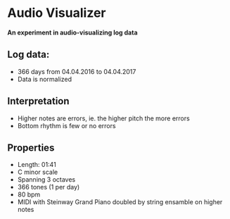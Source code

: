 # Audio Visualizer

**An experiment in audio-visualizing log data**

## Log data:
* 366 days from 04.04.2016 to 04.04.2017
* Data is normalized

## Interpretation
* Higher notes are errors, ie. the higher pitch the more errors
* Bottom rhythm is few or no errors

## Properties
* Length: 01:41
* C minor scale
* Spanning 3 octaves
* 366 tones (1 per day)
* 80 bpm
* MIDI with Steinway Grand Piano doubled by string ensamble on higher notes
